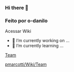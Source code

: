 ### Hi there 👋
### Feito por o-danilo

Acessar Wiki
- 🔭 I’m currently working on ...
- 🌱 I’m currently learning ...

[Team](./01-team)

[pmarcotti/Wiki/Team](./01-team)

<!--
**pmarcotti/pmarcotti** is a ✨ _special_ ✨ repository because its `README.md` (this file) appears on your GitHub profile.

Here are some ideas to get you started:

- 🔭 I’m currently working on ...
- 🌱 I’m currently learning ...
- 👯 I’m looking to collaborate on ...
- 🤔 I’m looking for help with ...
- 💬 Ask me about ...
- 📫 How to reach me: ...
- 😄 Pronouns: ...
- ⚡ Fun fact: ...
-->
